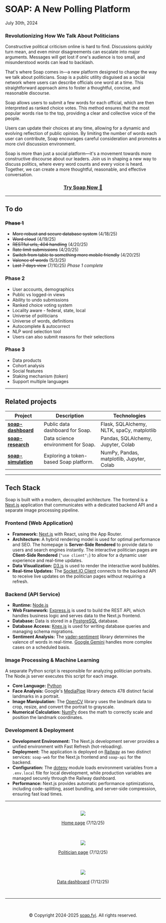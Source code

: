 # SOAP: A New Polling Platform

July 30th, 2024
<h3>Revolutionizing How We Talk About Politicians</h3>

Constructive political criticism online is hard to find. Discussions quickly turn mean, and even minor disagreements can escalate into major arguments. Messages will get lost if one's audience is too small, and misunderstood words can lead to backlash.

That's where Soap comes in—a new platform designed to change the way we talk about politicians. Soap is a public utility disguised as a social network where users can describe officials one word at a time. This straightforward approach aims to foster a thoughtful, concise, and reasonable discourse.

Soap allows users to submit a few words for each official, which are then interpreted as ranked choice votes. This method ensures that the most popular words rise to the top, providing a clear and collective voice of the people.

Users can update their choices at any time, allowing for a dynamic and evolving reflection of public opinion. By limiting the number of words each user can contribute, Soap encourages careful consideration and promotes a more civil discussion environment.

Soap is more than just a social platform—it's a movement towards more constructive discourse about our leaders. Join us in shaping a new way to discuss politics, where every word counts and every voice is heard. Together, we can create a more thoughtful, reasonable, and effective conversation.

<h3 align="center"><a href="https://use.soap.fyi">Try Soap Now 🫧</a></h3>

---

## To do

<h3><s>Phase 1</s></h3>

- <s>More robust and secure database system</s> (4/18/25)
- <s>Word cloud</s> (4/19/25)
- <s>RESTful urls, 404 handling</s> (4/20/25)
- <s>Rate limit submissions</s> (4/20/25)
- <s>Switch from table to something more mobile friendly</s> (4/20/25)
- <s>Valence of words</s> (5/3/25)
- <s>Last 7 days view</s> (7/10/25) <i>Phase 1 complete</i>

<h3>Phase 2</h3>

- User accounts, demographics
- Public vs logged-in views
- Ability to undo submissions
- Ranked choice voting system
- Locality aware - federal, state, local
- Universe of politicians
- Universe of words, definitions
- Autocomplete & autocorrect
- NLP word selection tool
- Users can also submit reasons for their selections

<h3>Phase 3</h3>

- Data products
- Cohort analysis
- Social features
- Staking mechanism (token)
- Support multiple languages

---



## Related projects


| Project | Description | Technologies |
|---|---|---|
| **[soap-dashboard](https://github.com/brayvid/soap-dashboard)** | Public data dashboard for Soap. | Flask, SQLAlchemy, NLTK, spaCy, matplotlib |
| **[soap-research](https://github.com/brayvid/soap-research)** | Data science environment for Soap. | Pandas, SQLAlchemy, Jupyter, Colab |
| **[soap-simulation](https://github.com/brayvid/soap-simulation)** | Exploring a token-based Soap platform. | NumPy, Pandas, matplotlib, Jupyter, Colab |
---




## Tech Stack

Soap is built with a modern, decoupled architecture. The frontend is a [Next.js](https://nextjs.org/) application that communicates with a dedicated backend API and a separate image processing pipeline.

### Frontend (Web Application)

*   **Framework:** [Next.js](https://nextjs.org/) with React, using the App Router.
*   **Architecture:** A hybrid rendering model is used for optimal performance and SEO. The homepage is **Server-Side Rendered** to provide data to users and search engines instantly. The interactive politician pages are **Client-Side Rendered** (`"use client";`) to allow for a dynamic user experience and real-time updates.
*   **Data Visualization:** [D3.js](https://d3js.org/) is used to render the interactive word bubbles.
*   **Real-time Updates:** The [Socket.IO Client](https://socket.io/docs/v4/client-api/) connects to the backend API to receive live updates on the politician pages without requiring a refresh.

### Backend (API Service)

*   **Runtime:** [Node.js](https://nodejs.org/)
*   **Web Framework:** [Express.js](https://expressjs.com/) is used to build the REST API, which handles business logic and serves data to the Next.js frontend.
*   **Database:** Data is stored in a [PostgreSQL](https://www.postgresql.org/) database.
*   **Database Access:** [Knex.js](https://knexjs.org/) is used for writing database queries and managing schema migrations.
*   **Sentiment Analysis:** The [vader-sentiment](https://www.npmjs.com/package/vader-sentiment) library determines the valence of words in real-time. [Google Gemini](https://gemini.google.com/) handles more complex cases on a scheduled basis.

### Image Processing & Machine Learning

A separate Python script is responsible for analyzing politician portraits. The Node.js server executes this script for each image.

*   **Core Language:** [Python](https://www.python.org/)
*   **Face Analysis:** Google's [MediaPipe](https://developers.google.com/mediapipe) library detects 478 distinct facial landmarks in a portrait.
*   **Image Manipulation:** The [OpenCV](https://opencv.org/) library uses the landmark data to crop, resize, and convert the portrait to grayscale.
*   **Numerical Calculation:** [NumPy](https://numpy.org/) does the math to correctly scale and position the landmark coordinates.

### Development & Deployment

*   **Development Environment:** The Next.js development server provides a unified environment with Fast Refresh (hot-reloading).
*   **Deployment:** The application is deployed on [Railway](https://railway.app/) as two distinct services: `soap-web` for the Next.js frontend and `soap-api` for the backend.
*   **Configuration:** The [dotenv](https://github.com/motdotla/dotenv) module loads environment variables from a `.env.local` file for local development, while production variables are managed securely through the Railway dashboard.
*   **Performance:** Next.js provides automatic performance optimizations, including code-splitting, asset bundling, and server-side compression, ensuring fast load times.
---


<br>
<div align="center"><img src="images/home.png"></div>
<p align="center"><a href="https://use.soap.fyi">Home page</a> (7/12/25)</p>
<br>

<br>
<div align="center"><img src="images/example.png"></div>
<p align="center"><a href="https://use.soap.fyi/politician/1">Politician page</a> (7/12/25)</p>
<br>

<br>
<div align="center"><img src="images/dash.png"></div>
<p align="center"><a href="https://dash.soap.fyi">Data dashboard</a> (7/12/25)</p>
<br>

---

<br>
<p align="center">&copy; Copyright 2024-2025 <a href="mailto:info@soap.fyi">soap.fyi</a>. All rights reserved.</p>